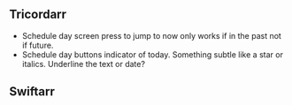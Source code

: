 Tricordarr
----------
* Schedule day screen press to jump to now only works if in the past not if future.
* Schedule day buttons indicator of today. Something subtle like a star or italics. Underline the text or date?

Swiftarr
--------
